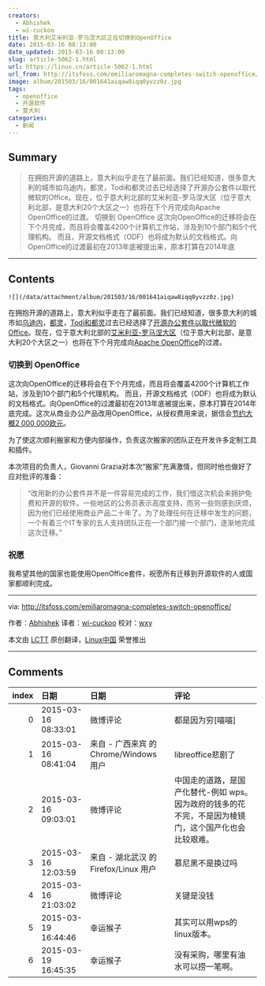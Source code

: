 ```yaml
---
creators:
  - Abhishek
  - wi-cuckoo
title: 意大利艾米利亚-罗马涅大区正在切换到OpenOffice
date: 2015-03-16 08:13:00
date_updated: 2015-03-16 08:13:00
slug: article-5062-1.html
url: https://linux.cn/article-5062-1.html
url_from: http://itsfoss.com/emiliaromagna-completes-switch-openoffice/
image: album/201503/16/001641aiqaw8iqq0yvzz0z.jpg
tags:
  - openoffice
  - 开源软件
  - 意大利
categories:
  - 新闻
---
```


## Summary

> 在拥抱开源的道路上，意大利似乎走在了最前面。我们已经知道，很多意大利的城市如乌迪内，都灵，Todi和都灵过去已经选择了开源办公套件以取代微软的Office。现在，位于意大利北部的艾米利亚-罗马涅大区（位于意大利北部，是意大利20个大区之一）也将在下个月完成向Apache OpenOffice的过渡。 切换到 OpenOffice 这次向OpenOffice的迁移将会在下个月完成，而且将会覆盖4200个计算机工作站，涉及到10个部门和5个代理机构。 而且，开源文档格式（ODF）也将成为默认的文档格式。向OpenOffice的过渡最初在2013年底被提出来，原本打算在2014年底

***

<!-- more -->

## Contents

`![](/data/attachment/album/201503/16/001641aiqaw8iqq0yvzz0z.jpg)`

在拥抱开源的道路上，意大利似乎走在了最前面。我们已经知道，很多意大利的城市如[乌迪内](https://linux.cn/article-3853-1.html)，[都灵](https://linux.cn/article-3602-1.html)，[Todi和都灵](http://itsfoss.com/italian-cities-switch-libreoffice/)过去已经选择了[开源办公套件以取代微软的Office](http://itsfoss.com/best-free-open-source-alternatives-microsoft-office/)。现在，位于意大利北部的[艾米利亚-罗马涅大区](http://en.wikipedia.org/wiki/Emilia-Romagna)（位于意大利北部，是意大利20个大区之一）也将在下个月完成向[Apache OpenOffice](https://www.openoffice.org/)的过渡。

### 切换到 OpenOffice

这次向OpenOffice的迁移将会在下个月完成，而且将会覆盖4200个计算机工作站，涉及到10个部门和5个代理机构。 而且，开源文档格式（ODF）也将成为默认的文档格式。向OpenOffice的过渡最初在2013年底被提出来，原本打算在2014年底完成。这次从商业办公产品改用OpenOffice，从授权费用来说，据信会[节约大概2 000 000欧元](http://www.slwoods.co.uk/?p=2886)。

为了使这次顺利搬家和方便内部操作，负责这次搬家的团队正在开发许多定制工具和插件。

本次项目的负责人，Giovanni Grazia对本次“搬家”充满激情，但同时他也做好了应对批评的准备：

> 
> “改用新的办公套件并不是一件容易完成的工作，我们借这次机会来拥护免费和开源的软件。一些地区的公务员表示高度支持，而另一些则感到厌烦，因为他们已经使用商业产品二十年了。为了处理任何在迁移中发生的问题，一个有着三个IT专家的五人支持团队正在一个部门接一个部门，逐渐地完成这次迁移。”
> 
> 
> 

### 祝愿

我希望其他的国家也能使用OpenOffice套件，祝愿所有迁移到开源软件的人或国家都顺利完成。

---

via: <http://itsfoss.com/emiliaromagna-completes-switch-openoffice/>

作者：[Abhishek](http://itsfoss.com/author/abhishek/) 译者：[wi-cuckoo](https://github.com/wi-cuckoo) 校对：[wxy](https://github.com/wxy)

本文由 [LCTT](https://github.com/LCTT/TranslateProject) 原创翻译，[Linux中国](https://linux.cn/) 荣誉推出

***

## Comments

|   index | 日期                | 日期                                   | 评论                                                                                                  |
|--------:|:--------------------|:---------------------------------------|:------------------------------------------------------------------------------------------------------|
|       0 | 2015-03-16 08:33:01 | 微博评论                               | 都是因为穷[喵喵]                                                                                      |
|       1 | 2015-03-16 08:41:04 | 来自 - 广西来宾 的 Chrome/Windows 用户 | libreoffice悲剧了                                                                                     |
|       2 | 2015-03-16 09:03:01 | 微博评论                               | 中国走的道路，是国产化替代-例如 wps。因为政府的钱多的花不完，不是因为棱镜门，这个国产化也会比较艰难。 |
|       3 | 2015-03-16 12:03:59 | 来自 - 湖北武汉 的 Firefox/Linux 用户  | 慕尼黑不是换过吗                                                                                      |
|       4 | 2015-03-16 21:03:02 | 微博评论                               | 关键是没钱                                                                                            |
|       5 | 2015-03-19 16:44:46 | 幸运猴子                               | 其实可以用wps的linux版本。                                                                            |
|       6 | 2015-03-19 16:45:35 | 幸运猴子                               | 没有采购，哪里有油水可以捞一笔啊。                                                                    |
